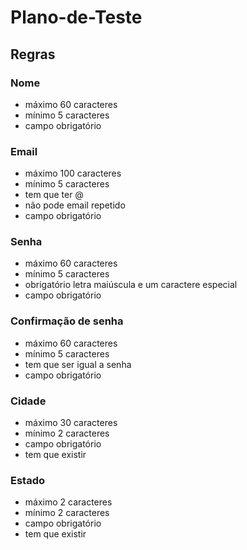 # Plano-de-Teste
 
## Regras
### Nome 
- máximo 60 caracteres
- mínimo 5 caracteres
- campo obrigatório

### Email
- máximo 100 caracteres
- mínimo 5 caracteres
- tem que ter @
- não pode email repetido
- campo obrigatório

### Senha
- máximo 60 caracteres
- mínimo 5 caracteres
- obrigatório letra maiúscula e um caractere especial
- campo obrigatório

### Confirmação de senha
- máximo 60 caracteres
- mínimo 5 caracteres
- tem que ser igual a senha
- campo obrigatório

### Cidade
- máximo 30 caracteres
- mínimo 2 caracteres
- campo obrigatório
- tem que existir

### Estado
- máximo 2 caracteres
- mínimo 2 caracteres
- campo obrigatório
- tem que existir